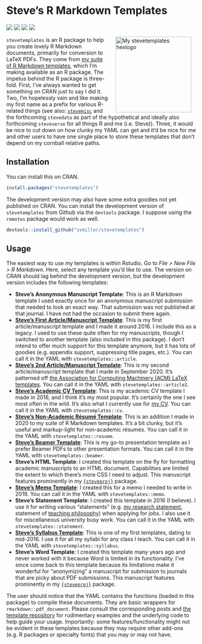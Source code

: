 
# Steve’s R Markdown Templates

[![](https://www.r-pkg.org/badges/version/stevetemplates?color=green)](https://cran.r-project.org/package=stevetemplates)
[![](http://cranlogs.r-pkg.org/badges/grand-total/stevetemplates?color=green)](https://cran.r-project.org/package=stevetemplates)
[![](http://cranlogs.r-pkg.org/badges/last-month/stevetemplates?color=green)](https://cran.r-project.org/package=stevetemplates)
[![](http://cranlogs.r-pkg.org/badges/last-week/stevetemplates?color=green)](https://cran.r-project.org/package=stevetemplates)

<img src="http://svmiller.com/images/stevetemplates-hexlogo.png" alt="My stevetemplates hexlogo" align="right" width="200" style="padding: 0 15px; float: right;"/>

`stevetemplates` is an R package to help you create lovely R Markdown
documents, primarily for conversion to LaTeX PDFs. They come from [my
suite of R Markdown
templates](https://github.com/svmiller/svm-r-markdown-templates), which
I’m making available as an R package. The impetus behind the R package
is three-fold. First, I’ve always wanted to get something on CRAN just
to say I did it. Two, I’m hopelessly vain and like making my first name
as a prefix for various R-related things (see also:
[`stevemisc`](https://github.com/svmiller/stevemisc) and the forthcoming
`stevedata` as part of the hypothetical and ideally also forthcoming
`steveverse` for all things R and me (i.e. Steve)). Three, it would be
nice to cut down on how clunky my YAML can get and it’d be nice for me
and other users to have one single place to store these templates that
don’t depend on my cornball relative paths.

## Installation

You can install this on CRAN.

``` r
install.packages("stevetemplates")
```

The development version may also have some extra goodies not yet
published on CRAN. You can install the development version of
`stevetemplates` from Github via the `devtools` package. I suppose using
the `remotes` package would work as well.

``` r
devtools::install_github("svmiller/stevetemplates")
```

## Usage

The easiest way to use my templates is within Rstudio. Go to *File \>
New File \> R Markdown*. Here, select any template you’d like to use.
The version on CRAN should lag behind the development version, but the
development version includes the following templates:

  - **Steve’s Anonymous Manuscript Template**: This is an R Markdown
    template I used exactly once for an anonymous manuscript submission
    that needed to look an exact way. That submission was not published
    at that journal. I have not had the occasion to submit there again.
  - [**Steve’s First Article/Manuscript
    Template**](http://svmiller.com/blog/2016/02/svm-r-markdown-manuscript/):
    This is my first article/manuscript template and I made it around
    2016. I include this as a legacy. I used to use these quite often
    for my manuscripts, though I switched to another template (also
    included in this package). I don’t intend to offer much support for
    this template anymore, but it has lots of goodies (e.g. appendix
    support, suppressing title pages, etc.). You can call it in the YAML
    with `stevetemplates::article`.
  - [**Steve’s 2nd Article/Manuscript
    Template**](http://svmiller.com/blog/2020/09/another-rmarkdown-article-template/):
    This is my second article/manuscript template that I made in
    September 2020. It’s patterned off [the Association for Computing
    Machinery (ACM) LaTeX
    templates](https://www.latextemplates.com/template/acm-publications).
    You can call it in the YAML with `stevetemplates::article2`.
  - [**Steve’s Academic CV
    Template**](http://svmiller.com/blog/2016/03/svm-r-markdown-cv/):
    This is my academic CV template I made in 2016, and I think it’s my
    most popular. It’s certainly the one I see most often in the wild.
    It’s also what I currently use for [my CV](http://svmiller.com/cv/).
    You can call it in the YAML with `stevetemplates::cv`.
  - [**Steve’s Non-Academic Résumé
    Template**](http://svmiller.com/blog/2020/09/rmarkdown-template-non-academic-resume/):
    This is an addition I made in 2020 to my suite of R Markdown
    templates. It’s a bit clunky, but it’s useful and markup-light for
    non-academic résumés. You can call it in the YAML with
    `stevetemplates::resume`.
  - [**Steve’s Beamer
    Template**](http://svmiller.com/blog/2019/08/r-markdown-template-beamer-presentations/):
    This is my go-to presentation template as I prefer Beamer PDFs to
    other presentation formats. You can call it in the YAML with
    `stevetemplates::beamer`.
  - **Steve’s HTML Template**: I created this template on the fly for
    formatting academic manuscripts to an HTML document. Capabilities
    are limited the extent to which there’s more CSS I need to adjust.
    This manuscript features prominently in my
    [`{steveproj}`](https://github.com/svmiller/steveproj) package.
  - [**Steve’s Memo
    Template**](http://svmiller.com/blog/2019/06/r-markdown-memo-template/):
    I created this for a memo I needed to write in 2019. You can call it
    in the YAML with `stevetemplates::memo`.
  - **Steve’s Statement Template**: I created this template in 2016 (I
    believe). I use it for writing various “statements” (e.g. [my
    research
    statement](http://svmiller.com/docs/svm-research-statement.pdf),
    statement of [teaching
    philosophy](http://svmiller.com/docs/svm-teaching-philosophy.pdf))
    when applying for jobs. I also use it for miscellaneous university
    busy work. You can call it in the YAML with
    `stevetemplates::statement`.
  - [**Steve’s Syllabus
    Template**](http://svmiller.com/blog/2016/07/r-markdown-syllabus/):
    This is one of my first templates, dating to mid-2016. I use it for
    all my syllabi for any class I teach. You can call it in the YAML
    with `stevetemplates::syllabus`.
  - **Steve’s Word Template**: I created this template many years ago
    and never worked with it because Word is limited in its
    functionality. I’ve since come back to this template because its
    limitations make it wonderful for “anonymizing” a manuscript for
    submission to journals that are picky about PDF submissions. This
    manuscript features prominently in my
    [`{steveproj}`](https://github.com/svmiller/steveproj) package.

The user should notice that the YAML contains the functions (loaded in
this package) to compile these documents. They are basic wrappers for
`rmarkdown::pdf_document`. Please consult the corresponding posts and
[the template
repository](https://github.com/svmiller/stevetemplates/tree/master/inst/rmarkdown/templates)
for rudimentary examples and the underlying code to help guide your
usage. Importantly: some features/functionality might not be evident in
these templates because they may require other add-ons (e.g. R packages
or specialty fonts) that you may or may not have.

